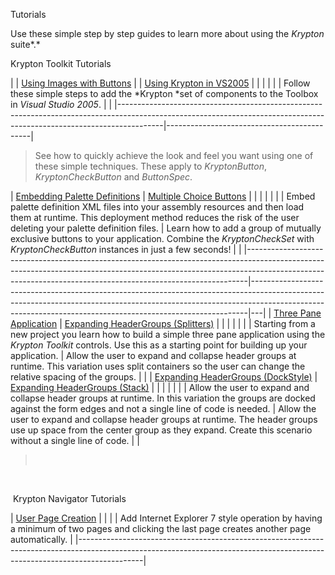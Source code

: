 Tutorials

Use these simple step by step guides to learn more about using the *Krypton*
suite*.*  
  
  
Krypton Toolkit Tutorials

|                                                                                                                                                                       | [Using Images with Buttons](topic139.md) |
| [Using Krypton in VS2005](Using%20Krypton%20in%20VS2005.md)                                                                                                         |                                            |
|                                                                                                                                                                       |                                            |
| Follow these simple steps to add the *Krypton *set of components to the Toolbox in *Visual Studio 2005*.                                                              |                                            |
|-----------------------------------------------------------------------------------------------------------------------------------------------------------------------|--------------------------------------------|


>   See how to quickly achieve the look and feel you want using one of these
>   simple techniques. These apply to *KryptonButton*, *KryptonCheckButton* and
>   *ButtonSpec*.

| [Embedding Palette Definitions](topic140.md)                                                                                                                                                                                           | [Multiple Choice Buttons](topic141.md)                                                                                                                                                                                                |   |
|                                                                                                                                                                                                                                          |                                                                                                                                                                                                                                         |   |
| Embed palette definition XML files into your assembly resources and then load them at runtime. This deployment method reduces the risk of the user deleting your palette definition files.                                               | Learn how to add a group of mutually exclusive buttons to your application. Combine the *KryptonCheckSet* with *KryptonCheckButton* instances in just a few seconds!                                                                    |   |
|------------------------------------------------------------------------------------------------------------------------------------------------------------------------------------------------------------------------------------------|-----------------------------------------------------------------------------------------------------------------------------------------------------------------------------------------------------------------------------------------|---|
| [Three Pane Application](topic142.md)                                                                                                                                                                                                  | [Expanding HeaderGroups (Splitters)](topic144.md)                                                                                                                                                                                     |   |
|                                                                                                                                                                                                                                          |                                                                                                                                                                                                                                         |   |
| Starting from a new project you learn how to build a simple three pane application using the *Krypton Toolkit* controls. Use this as a starting point for building up your application.                                                  | Allow the user to expand and collapse header groups at runtime. This variation uses split containers so the user can change the relative spacing of the groups.                                                                         |   |
| [Expanding HeaderGroups (DockStyle)](topic143.md)                                                                                                                                                                                      | [Expanding HeaderGroups (Stack)](topic145.md)                                                                                                                                                                                         |   |
|                                                                                                                                                                                                                                          |                                                                                                                                                                                                                                         |   |
| Allow the user to expand and collapse header groups at runtime. In this variation the groups are docked against the form edges and not a single line of code is needed.                                                                  | Allow the user to expand and collapse header groups at runtime. The header groups use up space from the center group as they expand. Create this scenario without a single line of code.                                                |   |

>    

 

 Krypton Navigator Tutorials

| [User Page Creation](topic146.md)                                                                                                                                        |
|                                                                                                                                                                            |
| Add Internet Explorer 7 style operation by having a minimum of two pages and clicking the last page creates another page automatically.                                    |
|----------------------------------------------------------------------------------------------------------------------------------------------------------------------------|

